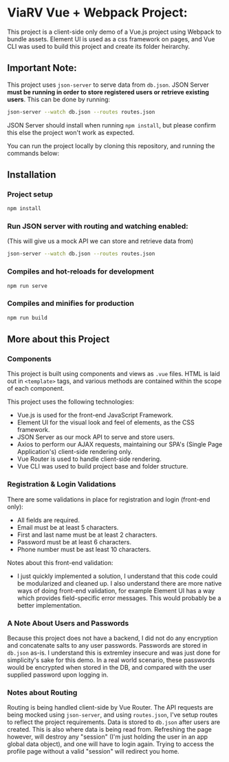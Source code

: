 # ViaRV Vue + Webpack Project:

This project is a client-side only demo of a Vue.js project using Webpack to bundle assets. Element UI is used as a css framework on pages, and Vue CLI was used to build this project and create its folder heirarchy.

## Important Note:

This project uses `json-server` to serve data from `db.json`. JSON Server **must be running in order to store registered users or retrieve existing users**. This can be done by running:

```bash
json-server --watch db.json --routes routes.json
```

JSON Server should install when running `npm install`, but please confirm this else the project won't work as expected.

You can run the project locally by cloning this repository, and running the commands below:

## Installation

### Project setup

```bash
npm install
```

### Run JSON server with routing and watching enabled:

(This will give us a mock API we can store and retrieve data from)

```bash
json-server --watch db.json --routes routes.json
```

### Compiles and hot-reloads for development

```bash
npm run serve
```

### Compiles and minifies for production

```bash
npm run build
```

## More about this Project

### Components

This project is built using components and views as `.vue` files. HTML is laid out in `<template>` tags, and various methods are contained within the scope of each component.

This project uses the following technologies:

- Vue.js is used for the front-end JavaScript Framework.
- Element UI for the visual look and feel of elements, as the CSS framework.
- JSON Server as our mock API to serve and store users.
- Axios to perform our AJAX requests, maintaining our SPA's (Single Page Application's) client-side rendering only.
- Vue Router is used to handle client-side rendering.
- Vue CLI was used to build project base and folder structure.

### Registration & Login Validations

There are some validations in place for registration and login (front-end only):

- All fields are required.
- Email must be at least 5 characters.
- First and last name must be at least 2 characters.
- Password must be at least 6 characters.
- Phone number must be ast least 10 characters.

Notes about this front-end validation:

- I just quickly implemented a solution, I understand that this code could be modularized and cleaned up. I also understand there are more native ways of doing front-end validation, for example Element UI has a way which provides field-specific error messages. This would probably be a better implementation.

### A Note About Users and Passwords

Because this project does not have a backend, I did not do any encryption and concatenate salts to any user passwords. Passwords are stored in `db.json` as-is. I understand this is extremley insecure and was just done for simplicity's sake for this demo. In a real world scenario, these passwords would be encrypted when stored in the DB, and compared with the user supplied password upon logging in.

### Notes about Routing

Routing is being handled client-side by Vue Router. The API requests are being mocked using `json-server`, and using `routes.json`, I've setup routes to reflect the project requirements. Data is stored to `db.json` after users are created. This is also where data is being read from. Refreshing the page however, will destroy any "session" (I'm just holding the user in an app global data object), and one will have to login again. Trying to access the profile page without a valid "session" will redirect you home.
